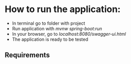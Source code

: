 # How to run the application:
* In terminal go to folder with project
* Run application with *mvnw spring-boot:run*
* In your browser, go to *localhost:8080/swagger-ui.html*
* The application is ready to be tested

## Requirements 
